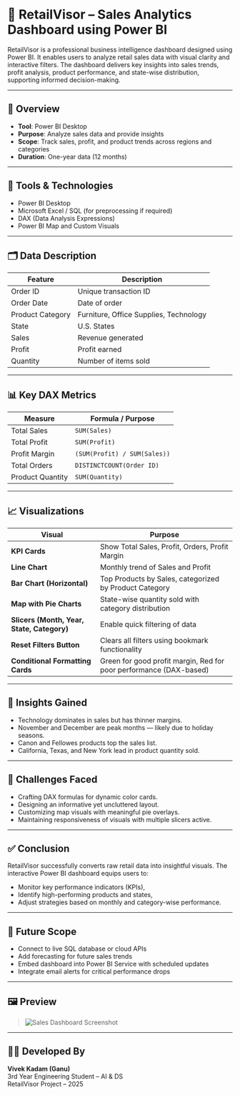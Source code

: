 # 🧠 RetailVisor – Sales Analytics Dashboard using Power BI

RetailVisor is a professional business intelligence dashboard designed using Power BI. It enables users to analyze retail sales data with visual clarity and interactive filters. The dashboard delivers key insights into sales trends, profit analysis, product performance, and state-wise distribution, supporting informed decision-making.

---

## 🚀 Overview

- **Tool**: Power BI Desktop  
- **Purpose**: Analyze sales data and provide insights  
- **Scope**: Track sales, profit, and product trends across regions and categories  
- **Duration**: One-year data (12 months)

---

## 🔧 Tools & Technologies

- Power BI Desktop  
- Microsoft Excel / SQL (for preprocessing if required)  
- DAX (Data Analysis Expressions)  
- Power BI Map and Custom Visuals

---

## 🗂️ Data Description

| Feature           | Description                              |
|------------------|------------------------------------------|
| Order ID         | Unique transaction ID                    |
| Order Date       | Date of order                            |
| Product Category | Furniture, Office Supplies, Technology   |
| State            | U.S. States                              |
| Sales            | Revenue generated                        |
| Profit           | Profit earned                            |
| Quantity         | Number of items sold                     |

---

## 📊 Key DAX Metrics

| Measure           | Formula / Purpose                              |
|-------------------|------------------------------------------------|
| Total Sales       | `SUM(Sales)`                                   |
| Total Profit      | `SUM(Profit)`                                  |
| Profit Margin     | `(SUM(Profit) / SUM(Sales))`                   |
| Total Orders      | `DISTINCTCOUNT(Order ID)`                      |
| Product Quantity  | `SUM(Quantity)`                                |

---

## 📈 Visualizations

| Visual                          | Purpose                                                                 |
|----------------------------------|-------------------------------------------------------------------------|
| **KPI Cards**                   | Show Total Sales, Profit, Orders, Profit Margin                         |
| **Line Chart**                 | Monthly trend of Sales and Profit                                       |
| **Bar Chart (Horizontal)**     | Top Products by Sales, categorized by Product Category                  |
| **Map with Pie Charts**        | State-wise quantity sold with category distribution                    |
| **Slicers (Month, Year, State, Category)** | Enable quick filtering of data                              |
| **Reset Filters Button**       | Clears all filters using bookmark functionality                        |
| **Conditional Formatting Cards**| Green for good profit margin, Red for poor performance (DAX-based)     |

---

## 📌 Insights Gained

- Technology dominates in sales but has thinner margins.
- November and December are peak months — likely due to holiday seasons.
- Canon and Fellowes products top the sales list.
- California, Texas, and New York lead in product quantity sold.

---

## 🧱 Challenges Faced

- Crafting DAX formulas for dynamic color cards.  
- Designing an informative yet uncluttered layout.  
- Customizing map visuals with meaningful pie overlays.  
- Maintaining responsiveness of visuals with multiple slicers active.

---

## ✅ Conclusion

RetailVisor successfully converts raw retail data into insightful visuals. The interactive Power BI dashboard equips users to:
- Monitor key performance indicators (KPIs),
- Identify high-performing products and states,
- Adjust strategies based on monthly and category-wise performance.

---

## 🔮 Future Scope

- Connect to live SQL database or cloud APIs  
- Add forecasting for future sales trends  
- Embed dashboard into Power BI Service with scheduled updates  
- Integrate email alerts for critical performance drops

---

## 🖼️ Preview

> ![Sales Dashboard Screenshot](./your-image-path.png)

---

## 👨‍💻 Developed By
**Vivek Kadam (Ganu)**  
3rd Year Engineering Student – AI & DS  
RetailVisor Project – 2025

